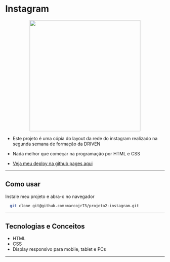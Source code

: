
# Instagram

<p align="center">
   <img width=350 src="https://telanganatoday.com/wp-content/uploads/2021/10/Tips-to-keep-your-Instagram-account-safe.jpg"/>
</p>


- Este projeto é uma cópia do layout da rede do instagram realizado na segunda semana de formação da DRIVEN
- Nada melhor que começar na programação por HTML e CSS
 
- [Veja meu deploy na github pages aqui](https://marcojr73.github.io/projeto2-instagram/)

***

## Como usar

Instale meu projeto e abra-o no navegador

```bash
  git clone git@github.com:marcojr73/projeto2-instagram.git
```

***

##	 Tecnologias e Conceitos

- HTML
- CSS
- Display responsivo para mobile, tablet e PCs
***
    
